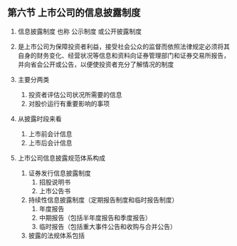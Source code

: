 ## 第六节 上市公司的信息披露制度

1. 信息披露制度 也称 公示制度 或公开披露制度

2. 是上市公司为保障投资者利益，接受社会公众的监督而依照法律规定必须将其自身的财务变化、经营状况等信息和资料向证券管理部门和证券交易所报告，并向省会公开或公告，以便使投资者充分了解情况的制度

3. 主要分两类

   1. 投资者评估公司状况所需要的信息
   2. 对股价运行有重要影响的事项

4. 从披露时段来看

   1. 上市前会计信息
   2. 上市后会计信息

5. 上市公司信息披露规范体系构成

   1. 证券发行信息披露制度
      1. 招股说明书
      2. 上市公告书
   2. 持续性信息披露制度（定期报告制度和临时报告制度）
      1. 年度报告
      2. 中期报告（包括半年度报告和季度报告）
      3. 临时报告（包括重大事件公告和收购与合并公告）
   3. 披露的法规体系包括
   